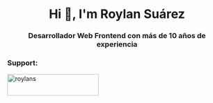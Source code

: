 <h1 align="center">Hi 👋, I'm Roylan Suárez</h1>
<h3 align="center">Desarrollador Web Frontend con más de 10 años de experiencia</h3>


<h3 align="left">Support:</h3>
<p><a href="https://www.buymeacoffee.com/roylans"> <img align="left" src="https://cdn.buymeacoffee.com/buttons/v2/default-yellow.png" height="50" width="210" alt="roylans" /></a></p><br><br>
